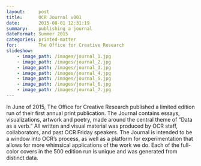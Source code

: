 ```yaml
---
layout:     post
title:      OCR Journal v001
date:       2015-08-01 12:31:19
summary:    publishing a journal
dateFormat: Summer 2015
categories: printed-matter
for:        The Office for Creative Research
slideshow:
    - image_path: /images/journal_1.jpg
    - image_path: /images/journal_2.jpg
    - image_path: /images/journal_3.jpg
    - image_path: /images/journal_4.jpg
    - image_path: /images/journal_5.jpg
    - image_path: /images/journal_6.jpg
    - image_path: /images/journal_7.jpg
---
```


In June of 2015, The Office for Creative Research published a limited edition run of their first annual print publication. The Journal contains essays, visualizations, artwork and poetry, made around the central theme of “Data as a verb.” All written and visual material was produced by OCR staff, collaborators, and past OCR Friday speakers. The Journal is intended to be a window into OCR’s process, as well as a platform for experimentation that allows for more whimsical applications of the work we do. Each of the full-color covers in the 500 edition run is unique and was generated from distinct data.